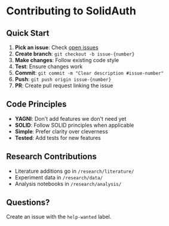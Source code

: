 # Contributing to SolidAuth

## Quick Start

1. **Pick an issue**: Check [open issues](https://github.com/erdalgunes/solid-federated-auth/issues)
2. **Create branch**: `git checkout -b issue-{number}`
3. **Make changes**: Follow existing code style
4. **Test**: Ensure changes work
5. **Commit**: `git commit -m "Clear description #issue-number"`
6. **Push**: `git push origin issue-{number}`
7. **PR**: Create pull request linking the issue

## Code Principles

- **YAGNI**: Don't add features we don't need yet
- **SOLID**: Follow SOLID principles when applicable
- **Simple**: Prefer clarity over cleverness
- **Tested**: Add tests for new features

## Research Contributions

- Literature additions go in `/research/literature/`
- Experiment data in `/research/data/`
- Analysis notebooks in `/research/analysis/`

## Questions?

Create an issue with the `help-wanted` label.